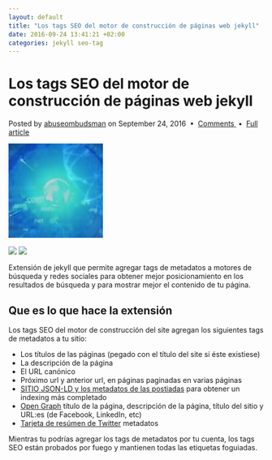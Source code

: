 ```yaml
---
layout: default
title: "Los tags SEO del motor de construcción de páginas web jekyll"
date: 2016-09-24 13:41:21 +02:00
categories: jekyll seo-tag
---
```



# Los tags SEO del motor de construcción de páginas web jekyll

<html><p class="meta">Posted by <a href="//abuseombudsman.github.io">abuseombudsman</a> on September 24, 2016
				&nbsp;&bull;&nbsp; <a href="#" class="comments">Comments </a> &nbsp;&bull;&nbsp; <a href="permalink'" class="permalink">Full article</a>
		</p><p><img src="/images/zodìaco.jpg" width="186" height="186" alt="" class="alignleft border" /></p>
<p><a href="//badge.fury.io/rb/jekyll-seo-tag"><img src="//badge.fury.io/rb/jekyll-seo-tag.svg"></a>  <a href="//travis-ci.org/jekyll/jekyll-seo-tag"><img src="//travis-ci.org/jekyll/jekyll-seo-tag.svg"></a></p></html>

Extensión de jekyll que permite agregar tags de metadatos a motores de búsqueda y redes sociales
para obtener mejor posicionamiento en los resultados de búsqueda y para mostrar mejor el contenido de tu página.

## Que es lo que hace la extensión

Los tags SEO del motor de construcción del site agregan los siguientes tags de metadatos a tu sitio:
* Los títulos de las páginas (pegado con el título del site si éste existiese)
* La descripción de la página
* El URL canónico
* Próximo url y anterior url, en páginas paginadas en varias páginas 
* [SITIO JSON-LD y los metadatos de las postiadas](https://developers.google.com/structured-data/) para obtener un indexing más completado
* [Open Graph](https://ogp.me/) título de la página, descripción de la página, título del sitio y URL:es (de Facebook, LinkedIn, etc)
* [Tarjeta de resúmen de Twitter](https://dev.twitter.com/cards/overview) metadatos

Mientras tu podrías agregar los tags de metadatos por tu cuenta, los tags SEO están probados por fuego y mantienen todas las etiquetas foguiadas.




